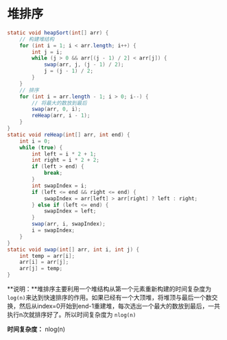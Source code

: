 # 堆排序

```java
static void heapSort(int[] arr) {
    // 构建堆结构
    for (int i = 1; i < arr.length; i++) {
        int j = i;
        while (j > 0 && arr[(j - 1) / 2] < arr[j]) {
            swap(arr, j, (j - 1) / 2);
            j = (j - 1) / 2;
        }
    }
    // 排序
    for (int i = arr.length - 1; i > 0; i--) {
        // 将最大的数放到最后
        swap(arr, 0, i);
        reHeap(arr, i - 1);
    }
}
static void reHeap(int[] arr, int end) {
    int i = 0;
    while (true) {
        int left = i * 2 + 1;
        int right = i * 2 + 2;
        if (left > end) {
            break;
        }
        int swapIndex = i;
        if (left <= end && right <= end) {
            swapIndex = arr[left] > arr[right] ? left : right;
        } else if (left <= end) {
            swapIndex = left;
        }
        swap(arr, i, swapIndex);
        i = swapIndex;
    }
}
static void swap(int[] arr, int i, int j) {
    int temp = arr[i];
    arr[i] = arr[j];
    arr[j] = temp;
}
```

**说明：**堆排序主要利用一个堆结构从第一个元素重新构建的时间复杂度为`log(n)`来达到快速排序的作用。如果已经有一个大顶堆，将堆顶与最后一个数交换，然后从index=0开始到end-1重建堆，每次选出一个最大的数放到最后，一共执行n次就排序好了。所以时间复杂度为 `nlog(n)`

**时间复杂度：** nlog(n)